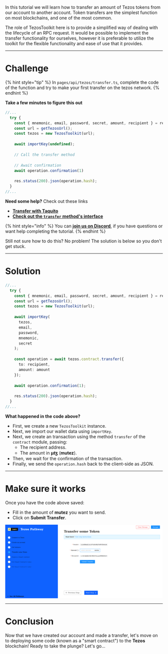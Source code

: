 In this tutorial we will learn how to transfer an amount of Tezos tokens from our account to another account. Token transfers are the simplest function on most blockchains, and one of the most common.

The role of TezosToolkit here is to provide a simplified way of dealing with the lifecycle of an RPC request. It would be possible to implement the transfer functionality for ourselves, however it is preferable to utilize the toolkit for the flexible functionality and ease of use that it provides.

------------------------

# Challenge

{% hint style="tip" %}
In `pages/api/tezos/transfer.ts`, complete the code of the function and try to make your first transfer on the tezos network. 
{% endhint %}

**Take a few minutes to figure this out**

```typescript
//...
  try {
    const { mnemonic, email, password, secret, amount, recipient } = req.body
    const url = getTezosUrl();
    const tezos = new TezosToolkit(url);

    await importKey(undefined);

    // Call the transfer method

    // Await confirmation 
    await operation.confirmation(1) 

    res.status(200).json(operation.hash);
  }
//...
```

**Need some help?** Check out these links
* [**Transfer with Taquito**](https://tezostaquito.io/docs/quick_start/#transfer)
* [**Check out the `transfer` method's interface**](https://tezostaquito.io/typedoc/interfaces/_taquito_taquito.contractprovider.html#transfer)  

{% hint style="info" %}
You can [**join us on Discord**](https://discord.gg/fszyM7K), if you have questions or want help completing the tutorial.
{% endhint %}

Still not sure how to do this? No problem! The solution is below so you don't get stuck.

------------------------

# Solution

```typescript
//...
  try {
    const { mnemonic, email, password, secret, amount, recipient } = req.body;
    const url = getTezosUrl();
    const tezos = new TezosToolkit(url);

    await importKey(
      tezos,
      email,
      password,
      mnemonic,
      secret
    );

    const operation = await tezos.contract.transfer({ 
      to: recipient, 
      amount: amount 
    });

    await operation.confirmation(1);

    res.status(200).json(operation.hash);
  }
//...
```

**What happened in the code above?**

* First, we create a new `TezosToolkit` instance.
* Next, we import our wallet data using `importKey`.
* Next, we create an transaction using the method `transfer` of the `contract` module, passing:
  * The recipient address.
  * The amount in **μꜩ** (**mutez**).
* Then, we wait for the confirmation of the transaction.
* Finally, we send the `operation.hash` back to the client-side as JSON.

------------------------

# Make sure it works

Once you have the code above saved:
* Fill in the amount of **mutez** you want to send.
* Click on **Submit Transfer**.

![](../../../.gitbook/assets/pathways/tezos/tezos-transfer.gif)

-----------------------------

# Conclusion

Now that we have created our account and made a transfer, let's move on to deploying some code (known as a "smart contract") to the **Tezos** blockchain! Ready to take the plunge? Let's go... 
